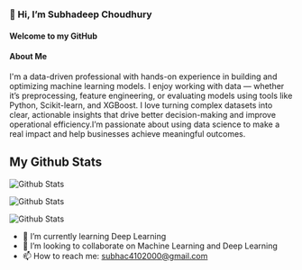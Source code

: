 ### 👋 Hi, I’m Subhadeep Choudhury
#### Welcome to my GitHub

#### About Me

I'm a data-driven professional with hands-on experience in building and optimizing machine learning models. I enjoy working with data — whether it’s preprocessing, feature engineering, or evaluating models using tools like Python, Scikit-learn, and XGBoost.
I love turning complex datasets into clear, actionable insights that drive better decision-making and improve operational efficiency.I’m passionate about using data science to make a real impact and help businesses achieve meaningful outcomes.

## My Github Stats

![Github Stats](https://github-readme-streak-stats.herokuapp.com/?user=PhantomOrion2000)

![Github Stats](https://github-readme-stats.vercel.app/api/top-langs/?username=PhantomOrion2000)

![Github Stats](https://github-readme-stats.vercel.app/api?username=PhantomOrion2000)


- 🌱 I’m currently learning Deep Learning
- 💞️ I’m looking to collaborate on Machine Learning and Deep Learning
- 📫 How to reach me: subhac4102000@gmail.com

<!---
PhantomOrion2000/PhantomOrion2000 is a ✨ special ✨ repository because its `README.md` (this file) appears on your GitHub profile.
You can click the Preview link to take a look at your changes.
--->
